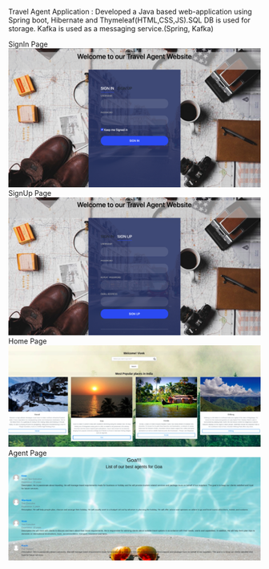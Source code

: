 Travel Agent Application : Developed a Java based web-application using Spring boot, Hibernate and Thymeleaf(HTML,CSS,JS).SQL DB is used for storage. Kafka is used as a messaging service.(Spring, Kafka)

SignIn Page
![Alt text](signin.png?raw=true "SignIn")
SignUp Page
![Alt text](signup.png?raw=true "SignUp")
Home Page
![Alt text](home.png?raw=true "Home")
Agent Page
![Alt text](agent.png?raw=true "Agent")



